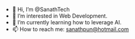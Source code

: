 - 👋 Hi, I’m @SanathTech
- 👀 I’m interested in Web Development.
- 🌱 I’m currently learning how to leverage AI.
- 📫 How to reach me: sanathpun@hotmail.com
